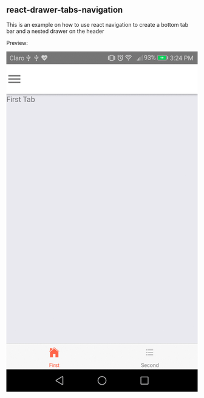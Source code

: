 ## react-drawer-tabs-navigation
This is an example on how to use react navigation to create a bottom tab bar and a nested drawer on the header

Preview:

![Example](https://github.com/YanNerio/react-drawer-tabs-navigation/blob/master/screenshots/example.gif?s=200)

